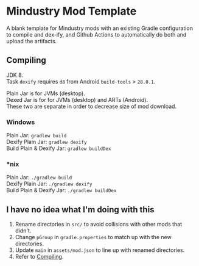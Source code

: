 # Mindustry Mod Template
A blank template for Mindustry mods with an existing Gradle configuration to compile and dex-ify, and Github Actions to automatically do both and upload the artifacts.

## Compiling
JDK 8.\
Task `dexify` requires `d8` from Android `build-tools` > `28.0.1`.

Plain Jar is for JVMs (desktop).\
Dexed Jar is for for JVMs (desktop) and ARTs (Android).\
These two are separate in order to decrease size of mod download.

### Windows
Plain Jar: `gradlew build`\
Dexify Plain Jar: `gradlew dexify`\
Build Plain & Dexify Jar: `gradlew buildDex`

### *nix
Plain Jar: `./gradlew build`\
Dexify Plain Jar: `./gradlew dexify`\
Build Plain & Dexify Jar: `./gradlew buildDex`

## I have no idea what I'm doing with this

1. Rename directories in `src/` to avoid collisions with other mods that didn't.
2. Change `pGroup` in `gradle.properties` to match up with the new directories.
3. Update `main` in `assets/mod.json` to line up with renamed directories.
4. Refer to [Compiling](#compiling).

